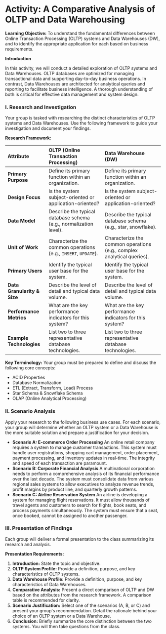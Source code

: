 # **Activity: A Comparative Analysis of OLTP and Data Warehousing**



**Learning Objective:** To understand the fundamental differences between Online Transaction Processing (OLTP) systems and Data Warehouses (DW), and to identify the appropriate application for each based on business requirements.

**Introduction**

In this activity, we will conduct a detailed exploration of OLTP systems and Data Warehouses. OLTP databases are optimized for managing transactional data and supporting day-to-day business operations. In contrast, Data Warehouses are architected for analytical queries and reporting to facilitate business intelligence. A thorough understanding of both is critical for effective data management and system design.

### **I. Research and Investigation**

Your group is tasked with researching the distinct characteristics of OLTP systems and Data Warehouses. Use the following framework to guide your investigation and document your findings.

**Research Framework:**

| **Attribute**               | **OLTP (Online Transaction Processing)**                     | **Data Warehouse (DW)**                                      |
| :-------------------------- | :----------------------------------------------------------- | :----------------------------------------------------------- |
| **Primary Purpose**         | Define its primary function within an organization.          | Define its primary function within an organization.          |
| **Design Focus**            | Is the system subject-oriented or application-oriented?      | Is the system subject-oriented or application-oriented?      |
| **Data Model**              | Describe the typical database schema (e.g., normalization level). | Describe the typical database schema (e.g., star, snowflake). |
| **Unit of Work**            | Characterize the common operations (e.g., `INSERT`, `UPDATE`). | Characterize the common operations (e.g., complex analytical queries). |
| **Primary Users**           | Identify the typical user base for the system.               | Identify the typical user base for the system.               |
| **Data Granularity & Size** | Describe the level of detail and typical data volume.        | Describe the level of detail and typical data volume.        |
| **Performance Metrics**     | What are the key performance indicators for this system?     | What are the key performance indicators for this system?     |
| **Example Technologies**    | List two to three representative database technologies.      | List two to three representative database technologies.      |

**Key Terminology:** Your group must be prepared to define and discuss the following core concepts:

- ACID Properties
- Database Normalization
- ETL (Extract, Transform, Load) Process
- Star Schema & Snowflake Schema
- OLAP (Online Analytical Processing)

### **II. Scenario Analysis**

Apply your research to the following business use cases. For each scenario, your group will determine whether an OLTP system or a Data Warehouse is the more suitable solution and prepare a justification for your decision.

- **Scenario A: E-commerce Order Processing** An online retail company requires a system to manage customer transactions. This system must handle user registrations, shopping cart management, order placement, payment processing, and inventory updates in real-time. The integrity and speed of each transaction are paramount.
- **Scenario B: Corporate Financial Analysis** A multinational corporation needs to perform a comprehensive analysis of its financial performance over the last decade. The system must consolidate data from various regional sales systems to allow executives to analyze revenue trends, profit margins by product line, and quarterly growth patterns.
- **Scenario C: Airline Reservation System** An airline is developing a system for managing flight reservations. It must allow thousands of travel agents and customers to search for flights, book seats, and process payments simultaneously. The system must ensure that a seat, once booked, cannot be assigned to another passenger.

### **III. Presentation of Findings**

Each group will deliver a formal presentation to the class summarizing its research and analysis.

**Presentation Requirements:**

1. **Introduction:** State the topic and objective.
2. **OLTP System Profile:** Provide a definition, purpose, and key characteristics of OLTP systems.
3. **Data Warehouse Profile:** Provide a definition, purpose, and key characteristics of Data Warehouses.
4. **Comparative Analysis:** Present a direct comparison of OLTP and DW based on the attributes from the research framework. A comparison table is recommended for clarity.
5. **Scenario Justification:** Select one of the scenarios (A, B, or C) and present your group's recommendation. Detail the rationale behind your choice of an OLTP system or a Data Warehouse.
6. **Conclusion:** Briefly summarize the core distinction between the two systems. You will then take questions from the class.